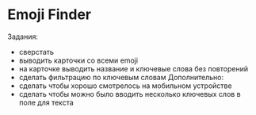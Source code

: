 # Emoji Finder
Задания:
  - сверстать
  - выводить карточки со всеми emoji
  - на карточке выводить название и ключевые слова без повторений
  - сделать фильтрацию по ключевым словам
Дополнительно:
  - сделать чтобы хорошо смотрелось на мобильном устройстве
  - сделать чтобы можно было вводить несколько ключевых слов в поле для текста
